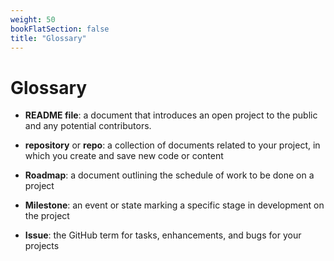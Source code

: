 ```yaml
---
weight: 50
bookFlatSection: false
title: "Glossary"
---
```


# Glossary

* **README file**: a document that introduces an open project to the public and any potential contributors.
  
* **repository** or **repo**: a collection of documents related to your project, in which you create and save new code or content
* **Roadmap**: a document outlining the schedule of work to be done on a project
* **Milestone**: an event or state marking a specific stage in development on the project
* **Issue**: the GitHub term for tasks, enhancements, and bugs for your projects
